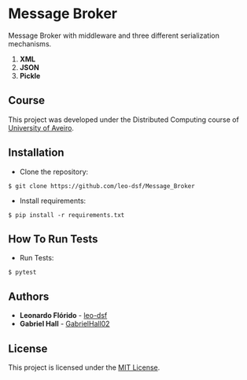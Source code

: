 # Message Broker
Message Broker with middleware and three different serialization mechanisms.
1. **XML**
2. **JSON**
3. **Pickle**

## Course
This project was developed under the Distributed Computing course of [University of Aveiro](https://www.ua.pt/).

## Installation
* Clone the repository:
```console
$ git clone https://github.com/leo-dsf/Message_Broker
```
* Install requirements:
```console
$ pip install -r requirements.txt
```

## How To Run Tests
* Run Tests:
```console
$ pytest
```

## Authors
* **Leonardo Flórido** - [leo-dsf](https://github.com/leo-dsf)
* **Gabriel Hall** - [GabrielHall02](https://github.com/GabrielHall02)

## License
This project is licensed under the [MIT License](LICENSE).

